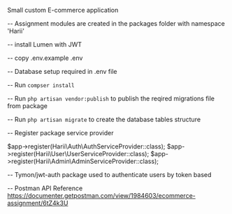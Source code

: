 Small custom E-commerce application



-- Assignment modules are created in the packages folder with namespace 'Harii'

-- install Lumen with JWT

-- copy .env.example .env 

-- Database setup required in .env file

-- Run `compser install`

-- Run `php artisan vendor:publish` to publish the reqired migrations file from package

-- Run `php artisan migrate` to create the database tables structure

-- Register package service provider

$app->register(Harii\Auth\AuthServiceProvider::class);
$app->register(Harii\User\UserServiceProvider::class);
$app->register(Harii\Admin\AdminServiceProvider::class);

-- Tymon/jwt-auth package used to authenticate users by token based

-- Postman API Reference  https://documenter.getpostman.com/view/1984603/ecommerce-assignment/6tZ4k3U 